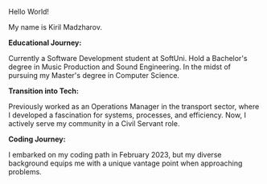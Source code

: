 
Hello World! 

My name is Kiril Madzharov.

**Educational Journey:**

Currently a Software Development student at SoftUni.
Hold a Bachelor's degree in Music Production and Sound Engineering.
In the midst of pursuing my Master's degree in Computer Science.


**Transition into Tech:**

Previously worked as an Operations Manager in the transport sector, where I developed a fascination for systems, processes, and efficiency.
Now, I actively serve my community in a Civil Servant role.


**Coding Journey:**

I embarked on my coding path in February 2023, but my diverse background equips me with a unique vantage point when approaching problems.

